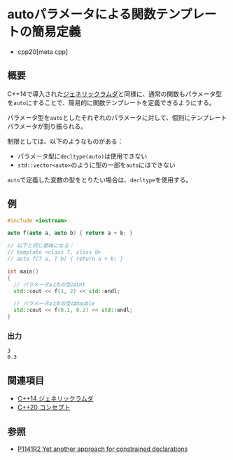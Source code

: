 # autoパラメータによる関数テンプレートの簡易定義
* cpp20[meta cpp]

## 概要
C++14で導入された[ジェネリックラムダ](/lang/cpp14/generic_lambdas.md)と同様に、通常の関数もパラメータ型を`auto`にすることで、簡易的に関数テンプレートを定義できるようにする。

パラメータ型を`auto`としたそれぞれのパラメータに対して、個別にテンプレートパラメータが割り振られる。

制限としては、以下のようなものがある：

- パラメータ型に`decltype(auto)`は使用できない
- `std::vector<auto>`のように型の一部を`auto`にはできない

`auto`で定義した変数の型をとりたい場合は、`decltype`を使用する。

## 例
```cpp example
#include <iostream>

auto f(auto a, auto b) { return a + b; }

// 以下と同じ意味になる：
// template <class T, class U>
// auto f(T a, T b) { return a + b; }

int main()
{
  // パラメータaとbの型はint
  std::cout << f(1, 2) << std::endl;

  // パラメータaとbの型はdouble
  std::cout << f(0.1, 0.2) << std::endl;
}
```

### 出力
```
3
0.3
```

## 関連項目
- [C++14 ジェネリックラムダ](/lang/cpp14/generic_lambdas.md)
- [C++20 コンセプト](concepts.md)


## 参照
- [P1141R2 Yet another approach for constrained declarations](http://www.open-std.org/jtc1/sc22/wg21/docs/papers/2018/p1141r2.html)
